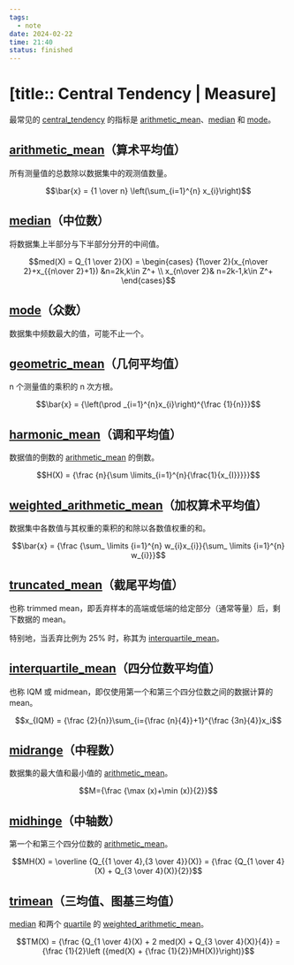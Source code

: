```yaml
---
tags:
  - note
date: 2024-02-22
time: 21:40
status: finished
---
```


# [title:: Central Tendency | Measure]

最常见的 [central_tendency](central_tendency.md) 的指标是 [arithmetic_mean](arithmetic_mean.md)、[median](median.md) 和 [mode](mode.md)。

## [arithmetic_mean](arithmetic_mean)（算术平均值）

所有测量值的总数除以数据集中的观测值数量。

$$\bar{x} = {1 \over n} \left(\sum_{i=1}^{n} x_{i}\right)$$

## [median](median.md)（中位数）

将数据集上半部分与下半部分分开的中间值。

$$med(X) = Q_{1 \over 2}(X) = \begin{cases} {1\over 2}(x_{n\over 2}+x_{{n\over 2}+1}) &n=2k,k\in Z^+ \\ x_{n\over 2}& n=2k-1,k\in Z^+ \end{cases}$$

## [mode](mode.md)（众数）

数据集中频数最大的值，可能不止一个。

## [geometric_mean](geometric_mean.md)（几何平均值）

n 个测量值的乘积的 n 次方根。

$$\bar{x} = {\left(\prod _{i=1}^{n}x_{i}\right)^{\frac {1}{n}}}$$

## [harmonic_mean](harmonic_mean.md)（调和平均值）

数据值的倒数的 [arithmetic_mean](arithmetic_mean.md) 的倒数。

$$H(X) = {\frac {n}{\sum \limits_{i=1}^{n}{\frac{1}{x_{I}}}}}$$

## [weighted_arithmetic_mean](weighted_arithmetic_mean.md)（加权算术平均值）

数据集中各数值与其权重的乘积的和除以各数值权重的和。

$$\bar{x} = {\frac {\sum_ \limits {i=1}^{n} w_{i}x_{i}}{\sum_ \limits {i=1}^{n} w_{i}}}$$

## [truncated_mean](truncated_mean.md)（截尾平均值）

也称 trimmed mean，即丢弃样本的高端或低端的给定部分（通常等量）后，剩下数据的 mean。

特别地，当丢弃比例为 25% 时，称其为 [interquartile_mean](interquartile_mean.md)。

## [interquartile_mean](interquartile_mean.md)（四分位数平均值）

也称 IQM 或 midmean，即仅使用第一个和第三个四分位数之间的数据计算的 mean。

$$x_{IQM} = {\frac {2}{n}}\sum_{i={\frac {n}{4}}+1}^{\frac {3n}{4}}x_i$$

## [midrange](midrange.md)（中程数）

数据集的最大值和最小值的 [arithmetic_mean](arithmetic_mean.md)。

$$M={\frac {\max (x)+\min (x)}{2}}$$

## [midhinge](midhinge.md)（中轴数）

第一个和第三个四分位数的 [arithmetic_mean](arithmetic_mean.md)。

$$MH(X) = \overline {Q_{{1 \over 4},{3 \over 4}}(X)} = {\frac {Q_{1 \over 4}(X) + Q_{3 \over 4}(X)}{2}}$$

## [trimean](trimean.md)（三均值、图基三均值）

[median](median.md) 和两个 [quartile](quartile.md) 的 [weighted_arithmetic_mean](weighted_arithmetic_mean.md)。

$$TM(X) = {\frac {Q_{1 \over 4}(X) + 2 med(X) + Q_{3 \over 4}(X)}{4}} = {\frac {1}{2}\left ({med(X) + {\frac {1}{2}}MH(X)}\right)}$$
